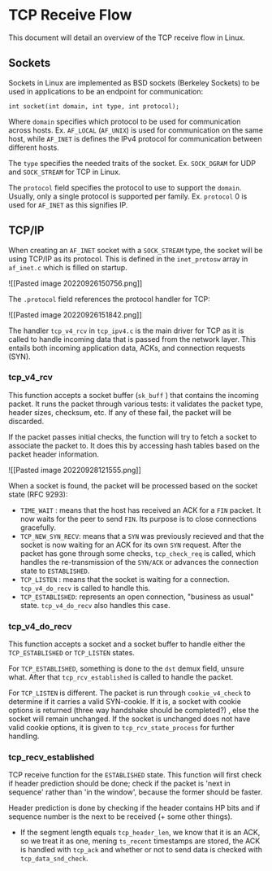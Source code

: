 # TCP Receive Flow
This document will detail an overview of the TCP receive flow in Linux.

## Sockets
Sockets in Linux are implemented as BSD sockets (Berkeley Sockets) to be used in applications to be an endpoint for communication:

```
int socket(int domain, int type, int protocol);
```

Where `domain` specifies which protocol to be used for communication across hosts. Ex. `AF_LOCAL` (`AF_UNIX`) is used for communication on the same host, while `AF_INET` is defines the IPv4 protocol for communication between different hosts.

The `type` specifies the needed traits of the socket. Ex. `SOCK_DGRAM` for UDP and `SOCK_STREAM` for TCP in Linux.

The `protocol` field specifies the protocol to use to support the `domain`. Usually, only a single protocol is supported per family. Ex. `protocol` 0 is used for `AF_INET` as this signifies IP.

## TCP/IP
When creating an `AF_INET` socket with a `SOCK_STREAM`  type, the socket will be using TCP/IP as its protocol. This is defined in the `inet_protosw` array in `af_inet.c` which is filled on startup. 

![[Pasted image 20220926150756.png]]

The `.protocol` field references the protocol handler for TCP:

![[Pasted image 20220926151842.png]]

The handler `tcp_v4_rcv`  in `tcp_ipv4.c` is the main driver for TCP as it is called to handle incoming data that is passed from the network layer. This entails both incoming application data, ACKs, and connection requests (SYN). 

### tcp_v4_rcv
This function accepts a socket buffer (`sk_buff` ) that contains the incoming packet. It runs the packet through various tests: it validates the packet type, header sizes, checksum, etc. If any of these fail, the packet will be discarded. 

If the packet passes initial checks, the function will try to fetch a socket to associate the packet to. It does this by accessing hash tables based on the packet header information.

![[Pasted image 20220928121555.png]]

When a socket is found, the packet will be processed based on the socket state (RFC 9293):

- `TIME_WAIT` : means that the host has received an ACK for a  `FIN`  packet. It now waits for the peer to send `FIN`. Its purpose is to close connections gracefully.
- `TCP_NEW_SYN_RECV`: means that a `SYN` was previously recieved and that the socket is now waiting for an ACK for its own `SYN` request. After the packet has gone through some checks, `tcp_check_req` is called, which handles the re-transmission of the `SYN/ACK` or advances the connection state to `ESTABLISHED`.
- `TCP_LISTEN` : means that the socket is waiting for a connection. `tcp_v4_do_recv` is called to handle this.
- `TCP_ESTABLISHED`: represents an open connection, "business as usual" state. `tcp_v4_do_recv` also handles this case.

### tcp_v4_do_recv
This function accepts a socket and a socket buffer to handle either the `TCP_ESTABLISHED` or `TCP_LISTEN` states. 

For `TCP_ESTABLISHED`, something is done to the `dst` demux field, unsure what. After that `tcp_rcv_established` is called to handle the packet.

For `TCP_LISTEN` is different. The packet is run through `cookie_v4_check` to determine if it carries a valid SYN-cookie. If it is, a socket with cookie options is returned (three way handshake should be completed?) , else the socket will remain unchanged. If the socket is unchanged does not have valid cookie options, it is given to `tcp_rcv_state_process` for further handling.

### tcp_recv_established
TCP receive function for the `ESTABLISHED` state. This function will first check if header prediction should be done; check if the packet is 'next in sequence' rather than 'in the window', because the former should be faster. 

Header prediction is done by checking if the header contains HP bits and if sequence number is the next to be received (+ some other things). 

- If the segment length equals `tcp_header_len`, we know that it is an ACK, so we treat it as one, mening `ts_recent` timestamps are stored, the ACK is handled with `tcp_ack` and whether or not to send data is checked with `tcp_data_snd_check`.